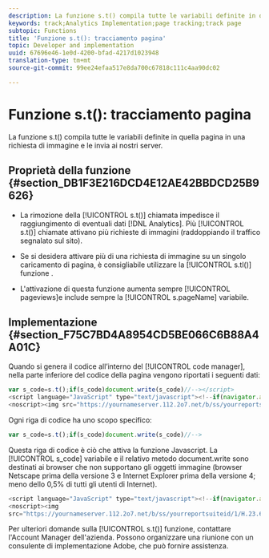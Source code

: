 ```yaml
---
description: La funzione s.t() compila tutte le variabili definite in quella pagina in una richiesta di immagine e le invia ai nostri server.
keywords: track;Analytics Implementation;page tracking;track page
subtopic: Functions
title: 'Funzione s.t(): tracciamento pagina'
topic: Developer and implementation
uuid: 67696e46-1e0d-4200-bfad-4217d1023948
translation-type: tm+mt
source-git-commit: 99ee24efaa517e8da700c67818c111c4aa90dc02

---
```



# Funzione s.t(): tracciamento pagina

La funzione s.t() compila tutte le variabili definite in quella pagina in una richiesta di immagine e le invia ai nostri server.

## Proprietà della funzione {#section_DB1F3E216DCD4E12AE42BBDCD25B9626}

* La rimozione della [!UICONTROL s.t()] chiamata impedisce il raggiungimento di eventuali dati [!DNL Analytics]. Più [!UICONTROL s.t()] chiamate attivano più richieste di immagini (raddoppiando il traffico segnalato sul sito).

* Se si desidera attivare più di una richiesta di immagine su un singolo caricamento di pagina, è consigliabile utilizzare la [!UICONTROL s.tl()] funzione .
* L'attivazione di questa funzione aumenta sempre [!UICONTROL pageviews]e include sempre la [!UICONTROL s.pageName] variabile.

## Implementazione {#section_F75C7BD4A8954CD5BE066C6B88A4A01C}

Quando si genera il codice all’interno del [!UICONTROL code manager], nella parte inferiore del codice della pagina vengono riportati i seguenti dati:

```js
var s_code=s.t();if(s_code)document.write(s_code)//--></script> 
<script language="JavaScript" type="text/javascript"><!--if(navigator.appVersion.indexOf('MSIE')>=0)document.write(unescape('%3C')+'\!-'+'-')//--></script> 
<noscript><img src="https://yournameserver.112.2o7.net/b/ss/yourreportsuiteid/1/H.23.6--NS/0" height="1" width="1" border="0" alt="" /></noscript> 
```

Ogni riga di codice ha uno scopo specifico:

```js
var s_code=s.t();if(s_code)document.write(s_code)//-->
```

Questa riga di codice è ciò che attiva la funzione Javascript. La [!UICONTROL s_code] variabile e il relativo metodo document.write sono destinati ai browser che non supportano gli oggetti immagine (browser Netscape prima della versione 3 e Internet Explorer prima della versione 4; meno dello 0,5% di tutti gli utenti di Internet).

```js
<script language="JavaScript" type="text/javascript"><!--if(navigator.appVersion.indexOf('MSIE')>=0)document.write(unescape('%3C')+'\!-'+'-')//--></script> 
<noscript><img  
src="https://yournameserver.112.2o7.net/b/ss/yourreportsuiteid/1/H.23.6--NS/0" height="1" width="1" border="0" alt="" />
```

Per ulteriori domande sulla [!UICONTROL s.t()] funzione, contattare l'Account Manager dell'azienda. Possono organizzare una riunione con un consulente di implementazione Adobe, che può fornire assistenza.
